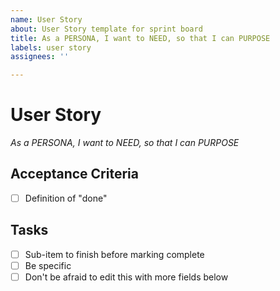 ```yaml
---
name: User Story
about: User Story template for sprint board
title: As a PERSONA, I want to NEED, so that I can PURPOSE
labels: user story
assignees: ''

---
```


# User Story

*As a PERSONA, I want to NEED, so that I can PURPOSE*

## Acceptance Criteria

- [ ] Definition of "done"

## Tasks

- [ ] Sub-item to finish before marking complete
- [ ] Be specific
- [ ] Don't be afraid to edit this with more fields below
